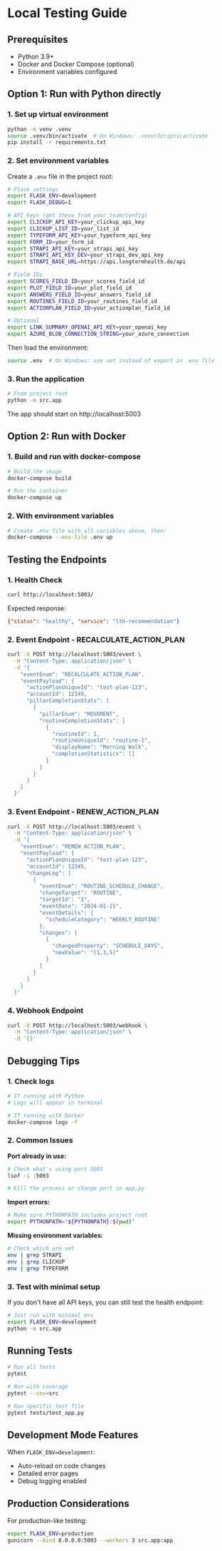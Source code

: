 # Local Testing Guide

## Prerequisites
- Python 3.9+
- Docker and Docker Compose (optional)
- Environment variables configured

## Option 1: Run with Python directly

### 1. Set up virtual environment
```bash
python -m venv .venv
source .venv/bin/activate  # On Windows: .venv\Scripts\activate
pip install -r requirements.txt
```

### 2. Set environment variables
Create a `.env` file in the project root:
```bash
# Flask settings
export FLASK_ENV=development
export FLASK_DEBUG=1

# API Keys (get these from your team/config)
export CLICKUP_API_KEY=your_clickup_api_key
export CLICKUP_LIST_ID=your_list_id
export TYPEFORM_API_KEY=your_typeform_api_key
export FORM_ID=your_form_id
export STRAPI_API_KEY=your_strapi_api_key
export STRAPI_API_KEY_DEV=your_strapi_dev_api_key
export STRAPI_BASE_URL=https://api.longtermhealth.de/api

# Field IDs
export SCORES_FIELD_ID=your_scores_field_id
export PLOT_FIELD_ID=your_plot_field_id
export ANSWERS_FIELD_ID=your_answers_field_id
export ROUTINES_FIELD_ID=your_routines_field_id
export ACTIONPLAN_FIELD_ID=your_actionplan_field_id

# Optional
export LINK_SUMMARY_OPENAI_API_KEY=your_openai_key
export AZURE_BLOB_CONNECTION_STRING=your_azure_connection
```

Then load the environment:
```bash
source .env  # On Windows: use set instead of export in .env file
```

### 3. Run the application
```bash
# From project root
python -m src.app
```

The app should start on http://localhost:5003

## Option 2: Run with Docker

### 1. Build and run with docker-compose
```bash
# Build the image
docker-compose build

# Run the container
docker-compose up
```

### 2. With environment variables
```bash
# Create .env file with all variables above, then:
docker-compose --env-file .env up
```

## Testing the Endpoints

### 1. Health Check
```bash
curl http://localhost:5003/
```
Expected response:
```json
{"status": "healthy", "service": "lth-recommendation"}
```

### 2. Event Endpoint - RECALCULATE_ACTION_PLAN
```bash
curl -X POST http://localhost:5003/event \
  -H "Content-Type: application/json" \
  -d '{
    "eventEnum": "RECALCULATE_ACTION_PLAN",
    "eventPayload": {
      "actionPlanUniqueId": "test-plan-123",
      "accountId": 12345,
      "pillarCompletionStats": [
        {
          "pillarEnum": "MOVEMENT",
          "routineCompletionStats": [
            {
              "routineId": 1,
              "routineUniqueId": "routine-1",
              "displayName": "Morning Walk",
              "completionStatistics": []
            }
          ]
        }
      ]
    }
  }'
```

### 3. Event Endpoint - RENEW_ACTION_PLAN
```bash
curl -X POST http://localhost:5003/event \
  -H "Content-Type: application/json" \
  -d '{
    "eventEnum": "RENEW_ACTION_PLAN",
    "eventPayload": {
      "actionPlanUniqueId": "test-plan-123",
      "accountId": 12345,
      "changeLog": [
        {
          "eventEnum": "ROUTINE_SCHEDULE_CHANGE",
          "changeTarget": "ROUTINE",
          "targetId": "1",
          "eventDate": "2024-01-15",
          "eventDetails": {
            "scheduleCategory": "WEEKLY_ROUTINE"
          },
          "changes": [
            {
              "changedProperty": "SCHEDULE_DAYS",
              "newValue": "[1,3,5]"
            }
          ]
        }
      ]
    }
  }'
```

### 4. Webhook Endpoint
```bash
curl -X POST http://localhost:5003/webhook \
  -H "Content-Type: application/json" \
  -d '{}'
```

## Debugging Tips

### 1. Check logs
```bash
# If running with Python
# Logs will appear in terminal

# If running with Docker
docker-compose logs -f
```

### 2. Common Issues

**Port already in use:**
```bash
# Check what's using port 5003
lsof -i :5003

# Kill the process or change port in app.py
```

**Import errors:**
```bash
# Make sure PYTHONPATH includes project root
export PYTHONPATH="${PYTHONPATH}:$(pwd)"
```

**Missing environment variables:**
```bash
# Check which are set
env | grep STRAPI
env | grep CLICKUP
env | grep TYPEFORM
```

### 3. Test with minimal setup
If you don't have all API keys, you can still test the health endpoint:
```bash
# Just run with minimal env
export FLASK_ENV=development
python -m src.app
```

## Running Tests
```bash
# Run all tests
pytest

# Run with coverage
pytest --cov=src

# Run specific test file
pytest tests/test_app.py
```

## Development Mode Features
When `FLASK_ENV=development`:
- Auto-reload on code changes
- Detailed error pages
- Debug logging enabled

## Production Considerations
For production-like testing:
```bash
export FLASK_ENV=production
gunicorn --bind 0.0.0.0:5003 --workers 3 src.app:app
```